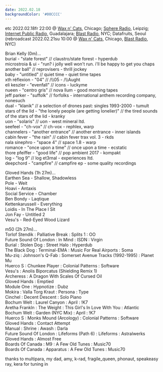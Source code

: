 ```yaml
---
date: 2022.02.18
backgroundColor: '#00CCCC'
---
```


etc 2022.02.18fr 22:00 @ [Wax n' Cats](http://www.twitch.tv/waxncats), Chicago; [Sphere Radio](http://www.sphere-radio.net/), Leipzig; [Internet Public Radio](http://www.internetpublicradio.live/), Guadalajara; [Blast Radio](https://blastradio.com/kimochisound), NYC; Datafruits, Seoul  
(rebroadcast 2022.02.21su 10:00 @ [Wax n' Cats](http://www.twitch.tv/waxncats), Chicago, [Blast Radio](https://blastradio.com/kimochisound), NYC)  

Brian Kelly (0m)...  
burial - "state forest" // claustro/state forest - hyperdub  
microstroia & ui - "run? i jolly well won't run. i'll be happy to get you chaps another ball" // reprovisers - thrill jockey  
baby - "untitled" // quiet time - quiet time tapes  
xth réflexion - "04" // /\\\\05 - /\\\\Aught  
eli keszler - "evenfall" // icons - luckyme  
nueen - "centro gris" // nova llum - good morning tapes  
jeff parker - "suffolk" // forfolks - international anthem recording company, nonesuch  
dual - "klanik" // a selection of drones past: singles 1993-2000 - tumult  
stars of the lid - "the lonely people (are getting lonelier)" // the tired sounds of the stars of the lid - kranky  
uon - "solaris" // uon - west mineral ltd.  
seefeel - "ch-vox" // ch-vox - rephlex, warp  
channelers - "another entrance" // another entrance - inner islands  
cabin fever - "the rain" // cabin fever trax vol. 3 - rkds  
nala sinephro - "space 4" // space 1.8 - warp  
romance - "once upon a time" // once upon a time - ecstatic  
thore pfeiffer - "good life" // pop ambient 2017 - kompakt  
log - "log 9" // log et3rnal - experiences ltd.  
deepchord - "campfire" // campfire ep - some quality recordings  

Gloved Hands (1h 27m)...  
Earthen Sea - Shallow, Shadowless  
Pole - Weit  
Hoavi - Antaxis  
Social Service - Chamber  
Ben Bondy - Laqtique  
Kettenkarussell - Everything  
Loidis - In The Place I Sit  
Jon Fay - Untitled 2  
Vesu's - Red-Eyed Wood Lizard  

m50 (2h 27m)...  
Torlof Stendik : Palliative Break : Splits 1 : OO  
Future Sound Of London : In Mind : ISDN : Virgin  
Burial : Stolen Dog : Street Halo : Hyperdub  
The Black Dog : Terminal-EMA : Music For Real Airports : Soma  
Mu-ziq : Johnson's Q-Fab : Somerset Avenue Tracks (1992-1995) : Planet Mu  
Huerco S : Chunkee Player : Colonial Patterns : Software  
Vesu's : Anolis Biporcatus (Shielding Remix 1)  
Archeress : A Dragon With Scales Of Cursed Oil  
Gloved Hands : Emptied  
Module One : Hypnotize : Dubz  
Mokira : Valla Torg Kraut : Persona : Type  
Cinchel : Decent Descent : Solo Piano  
Bochum Welt : Laurel Canyon : April : !K7  
Aretha Frankln : The Weight : This Girl's In Love With You : Atlantic  
Bochum Welt : Garden (NYC Mix) : April : !K7  
Huerco S : Monks Mound (Arcology) : Colonial Patterns : Software  
Gloved Hands : Contact Attempt  
Manual : Shrine : Awash : Darla  
Future Sound Of London : Lifeforms (Path 6) : Lifeforms : Astralwerks  
Gloved Hands : Almost Free  
Boards Of Canada : M9 : A Few Old Tunes : Music70  
Boards Of Canada : Apparatus : A Few Old Tunes : Music70  

thanks to multipara, my dad, amy, k-rad, fragile\_queen, phonaut, speakeasy ray, kera for tuning in